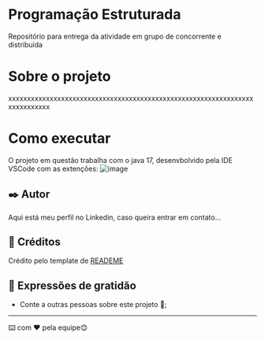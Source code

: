 # Programação Estruturada

Repositório para entrega da atividade em grupo de concorrente e distribuída 

# Sobre o projeto

xxxxxxxxxxxxxxxxxxxxxxxxxxxxxxxxxxxxxxxxxxxxxxxxxxxxxxxxxxxxxxxxxxxxxxxxxxxx

# Como executar

O projeto em questão trabalha com o java 17, desenvbolvido pela IDE VSCode com as extenções: 
![image](https://drive.google.com/file/d/1d7M3pYo4oaPminVRsrGhSWCaHW1y4RVg/view?usp=drive_link)

## ✒️ Autor

Aqui está meu perfil no Linkedin, caso queira entrar em contato...

## 🎁 Créditos
Crédito pelo template de [READEME](https://gist.github.com/lohhans/f8da0b147550df3f96914d3797e9fb89#-implanta%C3%A7%C3%A3o) 

## 🎁 Expressões de gratidão

* Conte a outras pessoas sobre este projeto 📢;

---
⌨️ com ❤️ pela equipe😊

